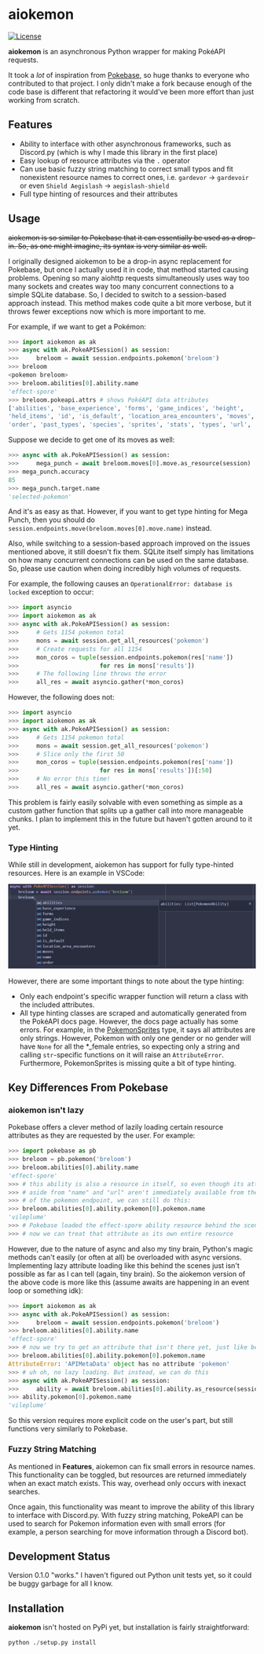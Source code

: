 # aiokemon

[![License](https://img.shields.io/github/license/bday-boy/aiokemon?style=flat-square)](./LICENSE)

__aiokemon__ is an asynchronous Python wrapper for making PokéAPI requests.

It took a *lot* of inspiration from
[Pokebase](https://github.com/PokeAPI/pokebase), so huge thanks to everyone
who contributed to that project. I only didn't make a fork because enough of
the code base is different that refactoring it would've been more effort than
just working from scratch.

## Features

- Ability to interface with other asynchronous frameworks, such as Discord.py
  (which is why I made this library in the first place)
- Easy lookup of resource attributes via the `.` operator
- Can use basic fuzzy string matching to correct small typos and fit
  nonexistent resource names to correct ones, i.e. `gardevor` →
  `gardevoir` or even `Shield Aegislash` → `aegislash-shield`
- Full type hinting of resources and their attributes

## Usage

~~aiokemon is so similar to Pokebase that it can essentially be used as a
drop-in. So, as one might imagine, its syntax is very similar as well.~~

I originally designed aiokemon to be a drop-in async replacement for Pokebase,
but once I actually used it in code, that method started causing
problems. Opening so many aiohttp requests simultaneously uses way too many
sockets and creates way too many concurrent connections to a simple SQLite
database. So, I decided to switch to a session-based approach instead. This
method makes code quite a bit more verbose, but it throws fewer exceptions now
which is more important to me.

For example, if we want to get a Pokémon:

```python
>>> import aiokemon as ak
>>> async with ak.PokeAPISession() as session:
>>>     breloom = await session.endpoints.pokemon('breloom')
>>> breloom
<pokemon breloom>
>>> breloom.abilities[0].ability.name
'effect-spore'
>>> breloom.pokeapi.attrs # shows PokéAPI data attributes
['abilities', 'base_experience', 'forms', 'game_indices', 'height',
'held_items', 'id', 'is_default', 'location_area_encounters', 'moves', 'name',
'order', 'past_types', 'species', 'sprites', 'stats', 'types', 'url', 'weight']
```

Suppose we decide to get one of its moves as well:

```python
>>> async with ak.PokeAPISession() as session:
>>>     mega_punch = await breloom.moves[0].move.as_resource(session)
>>> mega_punch.accuracy
85
>>> mega_punch.target.name
'selected-pokemon'
```

And it's as easy as that. However, if you want to get type hinting
for Mega Punch, then you should do
`session.endpoints.move(breloom.moves[0].move.name)` instead.

Also, while switching to a session-based approach improved on the
issues mentioned above, it still doesn't fix them. SQLite itself simply
has limitations on how many concurrent connections can be used on the same
database. So, please use caution when doing incredibly high volumes of
requests.

For example, the following causes an `OperationalError: database is locked`
exception to occur:

```python
>>> import asyncio
>>> import aiokemon as ak
>>> async with ak.PokeAPISession() as session:
>>>     # Gets 1154 pokemon total
>>>     mons = await session.get_all_resources('pokemon')
>>>     # Create requests for all 1154
>>>     mon_coros = tuple(session.endpoints.pokemon(res['name'])
>>>                       for res in mons['results'])
>>>     # The following line throws the error
>>>     all_res = await asyncio.gather(*mon_coros)
```

However, the following does not:

```python
>>> import asyncio
>>> import aiokemon as ak
>>> async with ak.PokeAPISession() as session:
>>>     # Gets 1154 pokemon total
>>>     mons = await session.get_all_resources('pokemon')
>>>     # Slice only the first 50
>>>     mon_coros = tuple(session.endpoints.pokemon(res['name'])
>>>                       for res in mons['results'])[:50]
>>>     # No error this time!
>>>     all_res = await asyncio.gather(*mon_coros)
```

This problem is fairly easily solvable with even something as simple as a
custom gather function that splits up a gather call into more manageable
chunks. I plan to implement this in the future but haven't gotten around to it
yet.

### Type Hinting

While still in development, aiokemon has support for fully type-hinted
resources. Here is an example in VSCode:

![Pokemon endpoint type hint example](./assets/type%20hinting%20example.png)

However, there are some important things to note about the type hinting:

- Only each endpoint's specific wrapper function will return a class with the
  included attributes.
- All type hinting classes are scraped and automatically generated from the
  PokéAPI docs page. However, the docs page actually has some errors. For
  example, in the [PokemonSprites](https://pokeapi.co/docs/v2#pokemonsprites)
  type, it says all attributes are only strings. However, Pokemon with
  only one gender or no gender will have `None` for all the *_female entries,
  so expecting only a string and calling `str`-specific functions on it will
  raise an `AttributeError`. Furthermore, PokemonSprites is missing quite a
  bit of type hinting.

## Key Differences From Pokebase

### aiokemon isn't lazy

Pokebase offers a clever method of lazily loading certain resource attributes
as they are requested by the user. For example:

```python
>>> import pokebase as pb
>>> breloom = pb.pokemon('breloom')
>>> breloom.abilities[0].ability.name
'effect-spore'
>>> # this ability is also a resource in itself, so even though its attributes
>>> # aside from "name" and "url" aren't immediately available from the scope
>>> # of the pokemon endpoint, we can still do this:
>>> breloom.abilities[0].ability.pokemon[0].pokemon.name
'vileplume'
>>> # Pokebase loaded the effect-spore ability resource behind the scenes so
>>> # now we can treat that attribute as its own entire resource
```

However, due to the nature of async and also my tiny brain, Python's magic
methods can't easily (or often at all) be overloaded with async versions.
Implementing lazy attribute loading like this behind the scenes just isn't
possible as far as I can tell (again, tiny brain). So the aiokemon version
of the above code is more like this (assume awaits are happening in an event
loop or something idk):

```python
>>> import aiokemon as ak
>>> async with ak.PokeAPISession() as session:
>>>     breloom = await session.endpoints.pokemon('breloom')
>>> breloom.abilities[0].ability.name
'effect-spore'
>>> # now we try to get an attribute that isn't there yet, just like before
>>> breloom.abilities[0].ability.pokemon[0].pokemon.name
AttributeError: 'APIMetaData' object has no attribute 'pokemon'
>>> # uh oh, no lazy loading. But instead, we can do this
>>> async with ak.PokeAPISession() as session:
>>>     ability = await breloom.abilities[0].ability.as_resource(session)
>>> ability.pokemon[0].pokemon.name
'vileplume'
```

So this version requires more explicit code on the user's part, but still
functions very similarly to Pokebase.

### Fuzzy String Matching

As mentioned in __Features__, aiokemon can fix small errors in resource names.
This functionality can be toggled, but resources are returned immediately when
an exact match exists. This way, overhead only occurs with inexact searches.

Once again, this functionality was meant to improve the ability of this
library to interface with Discord.py. With fuzzy string matching, PokeAPI can
be used to search for Pokemon information even with small errors (for example,
a person searching for move information through a Discord bot).

## Development Status

Version 0.1.0 "works." I haven't figured out Python unit tests yet, so it
could be buggy garbage for all I know.

## Installation

__aiokemon__ isn't hosted on PyPi yet, but installation is fairly
straightforward:

```python
python ./setup.py install
```
